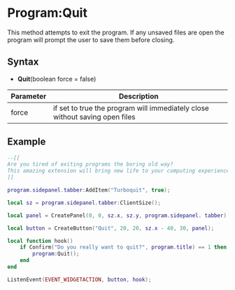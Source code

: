 # Program:Quit

This method attempts to exit the program. If any unsaved files are open the program will prompt the user to save them before closing.

## Syntax

- **Quit**(boolean force = false)

| Parameter | Description |
|---|---|
| force | if set to true the program will immediately close without saving open files |

## Example

```lua
--[[
Are you tired of exiting programs the boring old way?
This amazing extension will bring new life to your computing experience!
]]

program.sidepanel.tabber:AddItem("Turboquit", true);

local sz = program.sidepanel.tabber:ClientSize();

local panel = CreatePanel(0, 0, sz.x, sz.y, program.sidepanel. tabber);

local button = CreateButton("Quit", 20, 20, sz.x - 40, 30, panel);

local function hook()
    if Confirm("Do you really want to quit?", program.title) == 1 then
        program:Quit();
    end
end

ListenEvent(EVENT_WIDGETACTION, button, hook);
```

